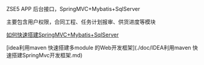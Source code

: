 ZSE5 APP 后台接口，SpringMVC+Mybatis+SqlServer

主要包含用户权限，合同工程、任务计划报审、供货进度等模块

[如何快速搭建SpringMVC+Mybatis+SqlServer](#)

[idea利用maven 快速搭建多module 的Web开发框架](./doc/IDEA利用maven 快速搭建SpringMvc开发框架.md)
